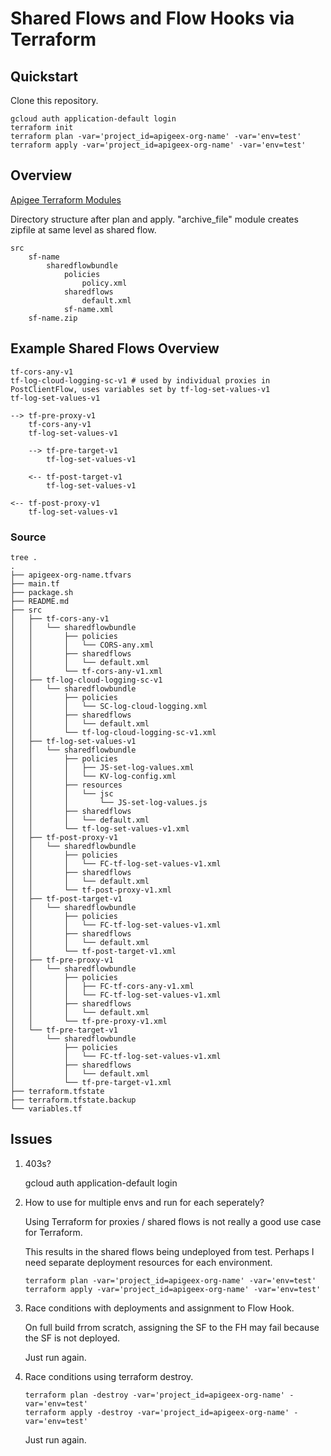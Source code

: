 # Shared Flows and Flow Hooks via Terraform

## Quickstart
Clone this repository.

```
gcloud auth application-default login
terraform init
terraform plan -var='project_id=apigeex-org-name' -var='env=test'
terraform apply -var='project_id=apigeex-org-name' -var='env=test'
```

## Overview

[Apigee Terraform Modules](https://registry.terraform.io/providers/hashicorp/google/latest/docs/resources/apigee_sharedflow)

Directory structure after plan and apply. "archive_file" module creates zipfile at same level as shared flow.
```
src
	sf-name
		sharedflowbundle
			policies
				policy.xml
			sharedflows
				default.xml
			sf-name.xml
	sf-name.zip
```

## Example Shared Flows Overview
```
tf-cors-any-v1
tf-log-cloud-logging-sc-v1 # used by individual proxies in PostClientFlow, uses variables set by tf-log-set-values-v1
tf-log-set-values-v1

--> tf-pre-proxy-v1
	tf-cors-any-v1
	tf-log-set-values-v1

	--> tf-pre-target-v1
		tf-log-set-values-v1

	<-- tf-post-target-v1
		tf-log-set-values-v1

<-- tf-post-proxy-v1
	tf-log-set-values-v1
```

### Source
```
tree .
.
├── apigeex-org-name.tfvars
├── main.tf
├── package.sh
├── README.md
├── src
│   ├── tf-cors-any-v1
│   │   └── sharedflowbundle
│   │       ├── policies
│   │       │   └── CORS-any.xml
│   │       ├── sharedflows
│   │       │   └── default.xml
│   │       └── tf-cors-any-v1.xml
│   ├── tf-log-cloud-logging-sc-v1
│   │   └── sharedflowbundle
│   │       ├── policies
│   │       │   └── SC-log-cloud-logging.xml
│   │       ├── sharedflows
│   │       │   └── default.xml
│   │       └── tf-log-cloud-logging-sc-v1.xml
│   ├── tf-log-set-values-v1
│   │   └── sharedflowbundle
│   │       ├── policies
│   │       │   ├── JS-set-log-values.xml
│   │       │   └── KV-log-config.xml
│   │       ├── resources
│   │       │   └── jsc
│   │       │       └── JS-set-log-values.js
│   │       ├── sharedflows
│   │       │   └── default.xml
│   │       └── tf-log-set-values-v1.xml
│   ├── tf-post-proxy-v1
│   │   └── sharedflowbundle
│   │       ├── policies
│   │       │   └── FC-tf-log-set-values-v1.xml
│   │       ├── sharedflows
│   │       │   └── default.xml
│   │       └── tf-post-proxy-v1.xml
│   ├── tf-post-target-v1
│   │   └── sharedflowbundle
│   │       ├── policies
│   │       │   └── FC-tf-log-set-values-v1.xml
│   │       ├── sharedflows
│   │       │   └── default.xml
│   │       └── tf-post-target-v1.xml
│   ├── tf-pre-proxy-v1
│   │   └── sharedflowbundle
│   │       ├── policies
│   │       │   ├── FC-tf-cors-any-v1.xml
│   │       │   └── FC-tf-log-set-values-v1.xml
│   │       ├── sharedflows
│   │       │   └── default.xml
│   │       └── tf-pre-proxy-v1.xml
│   └── tf-pre-target-v1
│       └── sharedflowbundle
│           ├── policies
│           │   └── FC-tf-log-set-values-v1.xml
│           ├── sharedflows
│           │   └── default.xml
│           └── tf-pre-target-v1.xml
├── terraform.tfstate
├── terraform.tfstate.backup
└── variables.tf
```

## Issues

1. 403s?

    gcloud auth application-default login

2. How to use for multiple envs and run for each seperately?

    Using Terraform for proxies / shared flows is not really a good use case for Terraform.

    This results in the shared flows being undeployed from test. Perhaps I need separate deployment resources for each environment.

    ```
    terraform plan -var='project_id=apigeex-org-name' -var='env=test'
    terraform apply -var='project_id=apigeex-org-name' -var='env=test'
    ```
3. Race conditions with deployments and assignment to Flow Hook.

    On full build frrom scratch, assigning the SF to the FH may fail because the SF is not deployed.

	Just run again.

4. Race conditions using terraform destroy.
    ```
    terraform plan -destroy -var='project_id=apigeex-org-name' -var='env=test'
    terraform apply -destroy -var='project_id=apigeex-org-name' -var='env=test'
    ```
	Just run again.